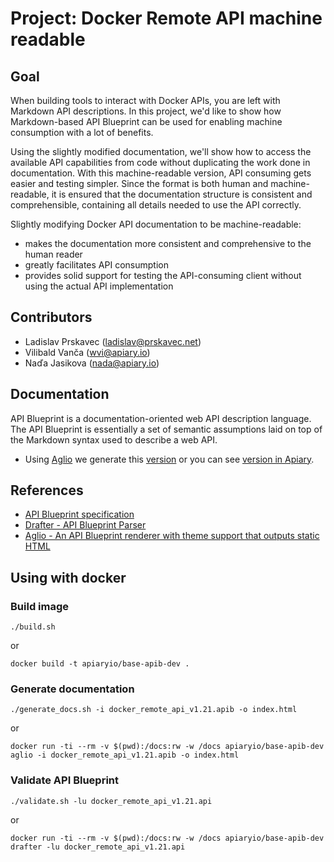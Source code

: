 # Project: Docker Remote API machine readable

## Goal

When building tools to interact with Docker APIs, you are left with Markdown API descriptions. In this project, we'd like to show how Markdown-based API Blueprint can be used for enabling machine consumption with a lot of benefits.

Using the slightly modified documentation, we'll show how to access the available API capabilities from code without duplicating the work done in documentation. With this machine-readable version, API consuming gets easier and testing simpler. Since the format is both human and machine-readable, it is ensured that the documentation structure is consistent and comprehensible, containing all details needed to use the API correctly.

Slightly modifying Docker API documentation to be machine-readable:
- makes the documentation more consistent and comprehensive to the human reader
- greatly facilitates API consumption
- provides solid support for testing the API-consuming client without using the actual API implementation

## Contributors

- Ladislav Prskavec (ladislav@prskavec.net)
- Vilibald Vanča (wvi@apiary.io)
- Naďa Jasikova (nada@apiary.io)

## Documentation

API Blueprint is a documentation-oriented web API description language. The API Blueprint is essentially a set of semantic assumptions laid on top of the Markdown syntax used to describe a web API.

- Using [Aglio](https://github.com/danielgtaylor/aglio) we generate this [version](http://go-apiblueprint-go.github.io/DockerRemoteAPI/) or you can see [version in Apiary](http://docs.dockerremoteapi.apiary.io/).

## References

- [API Blueprint specification](https://github.com/apiaryio/api-blueprint/blob/master/API%20Blueprint%20Specification.md)
- [Drafter - API Blueprint Parser](https://github.com/apiaryio/drafter)
- [Aglio - An API Blueprint renderer with theme support that outputs static HTML](https://github.com/danielgtaylor/aglio)

## Using with docker

### Build image

```
./build.sh
```

or

```
docker build -t apiaryio/base-apib-dev .
```

### Generate documentation

```
./generate_docs.sh -i docker_remote_api_v1.21.apib -o index.html
```

or

```
docker run -ti --rm -v $(pwd):/docs:rw -w /docs apiaryio/base-apib-dev aglio -i docker_remote_api_v1.21.apib -o index.html
```

### Validate API Blueprint

```
./validate.sh -lu docker_remote_api_v1.21.api
```

or

```
docker run -ti --rm -v $(pwd):/docs:rw -w /docs apiaryio/base-apib-dev drafter -lu docker_remote_api_v1.21.api
```
